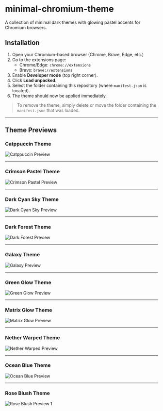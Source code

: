 # minimal-chromium-theme
A collection of minimal dark themes with glowing pastel accents for Chromium browsers.

## Installation

1. Open your Chromium-based browser (Chrome, Brave, Edge, etc.)
2. Go to the extensions page:
   - Chrome/Edge: `chrome://extensions`
   - Brave: `brave://extensions`
3. Enable **Developer mode** (top right corner).
4. Click **Load unpacked**.
5. Select the folder containing this repository (where `manifest.json` is located).
6. The theme should now be applied immediately.

> To remove the theme, simply delete or move the folder containing the `manifest.json` that was loaded.

---

## Theme Previews

### Catppuccin Theme
![Catppuccin Preview](https://i.ibb.co/0yb5KYrB/Screenshot-2025-09-05-123650.png)

---

### Crimson Pastel Theme
![Crimson Pastel Preview](https://i.ibb.co/KcrQL8Fc/Screenshot-2025-09-05-123900.png)

---

### Dark Cyan Sky Theme
![Dark Cyan Sky Preview](https://i.ibb.co/k6sQJ3WT/Screenshot-2025-09-05-124027.png)

---

### Dark Forest Theme
![Dark Forest Preview](https://i.ibb.co/m5dLVwcG/Screenshot-2025-09-05-124142.png)

---

### Galaxy Theme
![Galaxy Preview](https://i.ibb.co/xkcC5B0/Screenshot-2025-09-05-124354.png)

---

### Green Glow Theme
![Green Glow Preview](https://i.ibb.co/0V8HxMcL/Screenshot-2025-09-05-134035.png)

---

### Matrix Glow Theme
![Matrix Glow Preview](https://i.ibb.co/Kp9m2gwf/Screenshot-2025-09-05-124518.png)

---

### Nether Warped Theme
![Nether Warped Preview](https://i.ibb.co/svdjM8zN/Screenshot-2025-09-05-124743.png)

---

### Ocean Blue Theme
![Ocean Blue Preview](https://i.ibb.co/F4nKtzSd/Screenshot-2025-09-05-124850.png)

---

### Rose Blush Theme
![Rose Blush Preview 1](https://i.ibb.co/21BDFgrd/Screenshot-2025-09-05-125018.png)
